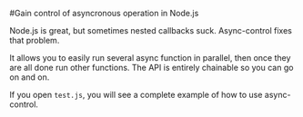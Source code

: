 #Gain control of asyncronous operation in Node.js

Node.js is great, but sometimes nested callbacks suck. Async-control fixes that problem.

It allows you to easily run several async function in parallel, then once they are all done run other functions. The API is entirely chainable so you can go on and on.

If you open `test.js`, you will see a complete example of how to use async-control.